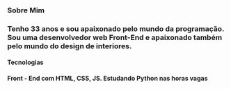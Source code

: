 <h3>Sobre Mim<h3>


Tenho 33 anos e sou apaixonado pelo mundo da programação. 
Sou uma desenvolvedor web Front-End e apaixonado também pelo mundo do design de interiores.

<h4>Tecnologias<h4>

Front - End com HTML, CSS, JS.
Estudando Python nas horas vagas
